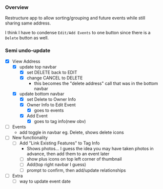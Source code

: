 ### Overview
Restructure app to allow sorting/grouping and future events while still sharing same address.

I think I have to condense `Edit/Add Events` to one button since there is a `Delete` button as well.

### Semi undo-update
- [x] View Address
    - [x] update top navbar
        - [x] set DELETE back to EDIT
        - [x] change CANCEL to DELETE
            - this becomes the "delete address" call that was in the bottom navbar
    - [x] update bottom navbar
        - [x] set Delete to Owner Info
        - [x] Owner Info to Edit Event
            - [x] goes to events
        - [x] Add Event
            - [x] goes to tag info(new obv)
- [ ] Events
    - add toggle in navbar eg. Delete, shows delete icons
- [ ] New functionality
    - [ ] Add "Link Existing Features" to Tag Info
        - Shows photos... I guess the idea you may have taken photos in advance, then add them to an event later
        - [ ] show plus icons on top left corner of thumbnail
        - [ ] Add(top right navbar I guess)
        - [ ] prompt to confirm, then add/update relationships
- [ ] Extra
    - [ ] way to update event date
